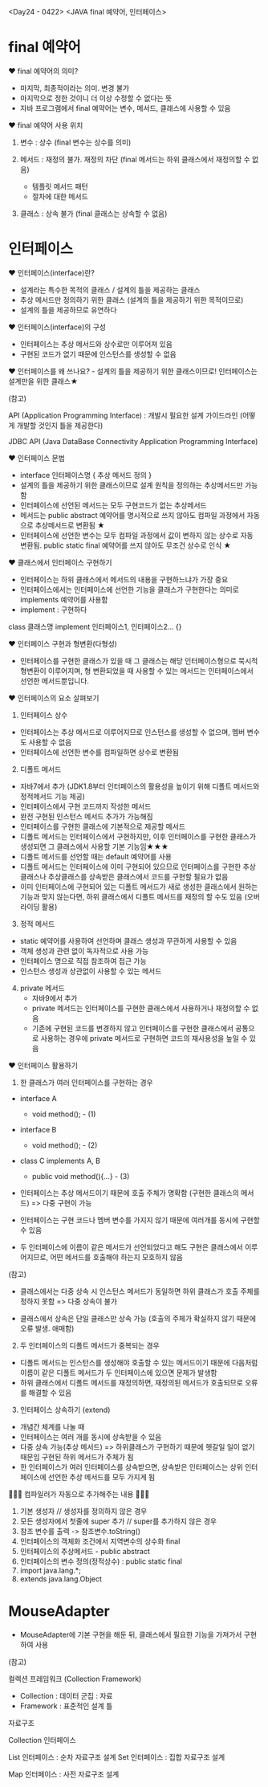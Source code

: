<Day24 - 0422>
<JAVA final 예약어, 인터페이스>

# final 예약어

❤️ final 예약어의 의미?

- 마지막, 최종적이라는 의미. 변경 불가
- 마지막으로 정한 것이니 더 이상 수정할 수 없다는 뜻
- 자바 프로그램에서 final 예약어는 변수, 메서드, 클래스에 사용할 수 있음

❤️ final 예약어 사용 위치

1. 변수 : 상수 (final 변수는 상수를 의미)
2. 메서드 : 재정의 불가. 재정의 차단 (final 메서드는 하위 클래스에서 재정의할 수 없음)

   - 템플릿 메서드 패턴
   - 절차에 대한 메서드

3. 클래스 : 상속 불가 (final 클래스는 상속할 수 없음)

# 인터페이스

❤️ 인터페이스(interface)란?

- 설계라는 특수한 목적의 클래스 / 설계의 틀을 제공하는 클래스
- 추상 메서드만 정의하기 위한 클래스 (설계의 틀을 제공하기 위한 목적이므로)
- 설계의 틀을 제공하므로 유연하다

❤️ 인터페이스(interface)의 구성

- 인터페이스는 추상 메서드와 상수로만 이루어져 있음
- 구현된 코드가 없기 때문에 인스턴스를 생성할 수 없음

❤️ 인터페이스를 왜 쓰나요? - 설계의 틀을 제공하기 위한 클래스이므로! 인터페이스는 설계만을 위한 클래스★

(참고)

API (Application Programming Interface) : 개발시 필요한 설계 가이드라인 (어떻게 개발할 것인지 틀을 제공한다)

JDBC API (Java DataBase Connectivity Application Programming Interface)

❤️ 인터페이스 문법

- interface 인터페이스명 {
  추상 메서드 정의
  }
- 설계의 틀을 제공하기 위한 클래스이므로 설계 원칙을 정의하는 추상메서드만 가능함
- 인터페이스에 선언된 메서드는 모두 구현코드가 없는 추상메서드
- 메서드는 public abstract 예약어를 명시적으로 쓰지 않아도 컴파일 과정에서 자동으로 추상메서드로 변환됨 ★
- 인터페이스에 선언한 변수는 모두 컴파일 과정에서 값이 변하지 않는 상수로 자동 변환됨. public static final 예약어를 쓰지 않아도 무조건 상수로 인식 ★

❤️ 클래스에서 인터페이스 구현하기

- 인터페이스는 하위 클래스에서 메서드의 내용을 구현하느냐가 가장 중요
- 인터페이스에서는 인터페이스에 선언한 기능을 클래스가 구현한다는 의미로 implements 예약어를 사용함
- implement : 구현하다

class 클래스명 implement 인터페이스1, 인터페이스2... {}

❤️ 인터페이스 구현과 형변환(다형성)

- 인터페이스를 구현한 클래스가 있을 때 그 클래스는 해당 인터페이스형으로 묵시적 형변환이 이루어지며, 형 변환되었을 때 사용할 수 있는 메서드는 인터페이스에서 선언한 메서드뿐입니다.

❤️ 인터페이스의 요소 살펴보기

1. 인터페이스 상수

- 인터페이스는 추상 메서드로 이루어지므로 인스턴스를 생성할 수 없으며, 멤버 변수도 사용할 수 없음
- 인터페이스에 선언한 변수를 컴파일하면 상수로 변환됨

2. 디폴트 메서드

- 자바7에서 추가 (JDK1.8부터 인터페이스의 활용성을 높이기 위해 디폴트 메서드와 정적메서드 기능 제공)
- 인터페이스에서 구현 코드까지 작성한 메서드
- 완전 구현된 인스턴스 메서드 추가가 가능해짐
- 인터페이스를 구현한 클래스에 기본적으로 제공할 메서드
- 디폴트 메서드는 인터페이스에서 구현하지만, 이후 인터페이스를 구현한 클래스가 생성되면 그 클래스에서 사용할 기본 기능임★★★
- 디폴트 메서드를 선언할 때는 default 예약어를 사용
- 디폴트 메서드는 인터페이스에 이미 구현되어 있으므로 인터페이스를 구현한 추상 클래스나 추상클래스를 상속받은 클래스에서 코드를 구현할 필요가 없음
- 이미 인터페이스에 구현되어 있는 디폴트 메서드가 새로 생성한 클래스에서 원하는 기능과 맞지 않는다면, 하위 클래스에서 디폴트 메서드를 재정의 할 수도 있음 (오버라이딩 활용)

3. 정적 메서드

- static 예약어를 사용하여 선언하며 클래스 생성과 무관하게 사용할 수 있음
- 객체 생성과 관련 없이 독자적으로 사용 가능
- 인터페이스 명으로 직접 참조하여 접근 가능
- 인스턴스 생성과 상관없이 사용할 수 있는 메서드

4. private 메서드
   - 자바9에서 추가
   - private 메서드는 인터페이스를 구현한 클래스에서 사용하거나 재정의할 수 없음
   - 기존에 구현된 코드를 변경하지 않고 인터페이스를 구현한 클래스에서 공통으로 사용하는 경우에 private 메서드로 구현하면 코드의 재사용성을 높일 수 있음

❤️ 인터페이스 활용하기

1. 한 클래스가 여러 인터페이스를 구현하는 경우

- interface A

  - void method(); - (1)

- interface B

  - void method(); - (2)

- class C implements A, B

  - public void method(){...} - (3)

- 인터페이스는 추상 메서드이기 때문에 호출 주체가 명확함 (구현한 클래스의 메서드) => 다중 구현이 가능
- 인터페이스는 구현 코드나 멤버 변수를 가지지 않기 때문에 여러개를 동시에 구현할 수 있음
- 두 인터페이스에 이름이 같은 메서드가 선언되었다고 해도 구현은 클래스에서 이루어지므로, 어떤 메서드를 호출해야 하는지 모호하지 않음

(참고)

- 클래스에서는 다중 상속 시 인스턴스 메서드가 동일하면 하위 클래스가 호출 주체를 정하지 못함 => 다중 상속이 불가

- 클래스에서 상속은 단일 클래스만 상속 가능 (호출의 주체가 확실하지 않기 때문에 오류 발생. 애매함)

2. 두 인터페이스의 디폴트 메서드가 중복되는 경우

- 디폴트 메서드는 인스턴스를 생성해야 호출할 수 있는 메서드이기 때문에 다음처럼 이름이 같은 디폴트 메서드가 두 인터페이스에 있으면 문제가 발생함
- 하위 클래스에서 디폴트 메서드를 재정의하면, 재정의된 메서드가 호출되므로 오류를 해결할 수 있음

3. 인터페이스 상속하기 (extend)

- 개념간 체계를 나눌 때
- 인터페이스는 여러 개를 동시에 상속받을 수 있음
- 다중 상속 가능(추상 메서드) => 하위클래스가 구현하기 때문에 헷갈일 일이 없기 때문임 구현된 하위 메서드가 주체가 됨
- 한 인터페이스가 여러 인터페이스를 상속받으면, 상속받은 인터페이스는 상위 인터페이스에 선언한 추상 메서드를 모두 가지게 됨

💛💛💛 컴파일러가 자동으로 추가해주는 내용 💛💛💛

1. 기본 생성자 // 생성자를 정의하지 않은 경우
2. 모든 생성자에서 첫줄에 super 추가 // super를 추가하지 않은 경우
3. 참조 변수를 출력 -> 참조변수.toString()
4. 인터페이스의 객체화 조건에서 지역변수의 상수화 final
5. 인터페이스의 추상메서드 - public abstract
6. 인터페이스의 변수 정의(정적상수) : public static final
7. import java.lang.\*;
8. extends java.lang.Object

# MouseAdapter

- MouseAdapter에 기본 구현을 해둔 뒤, 클래스에서 필요한 기능을 가져가서 구현하여 사용

(참고)

컬렉션 프레임워크
(Collection Framework)

- Collection : 데이터 군집 : 자료
- Framework : 표준적인 설계 틀

자료구조

Collection 인터페이스

List 인터페이스 : 순차 자료구조 설계
Set 인터페이스 : 집합 자료구조 설계

Map 인터페이스 : 사전 자료구조 설계
